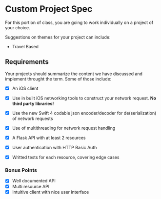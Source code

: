# Custom Project Spec

For this portion of class, you are going to work individually on a project of your choice.

Suggestions on themes for your project can include:

- Travel Based

## Requirements

Your projects should summarize the content we have discussed and implement throught the term.
Some of those include:

- [x] An iOS client
- [x] Use in built iOS networking tools to construct your network request. **No third party libraries!**
- [x] Use the new Swift 4 codable json encoder/decoder for de(serialization) of network requests
- [x] Use of multithreading for network request handling
- [x] A Flask API with at least 2 resources
- [x] User authentication with HTTP Basic Auth
- [x] Writted tests for each resource, covering edge cases


### Bonus Points

- [x] Well documented API
- [x] Multi resource API
- [x] Intuitive client with nice user interface